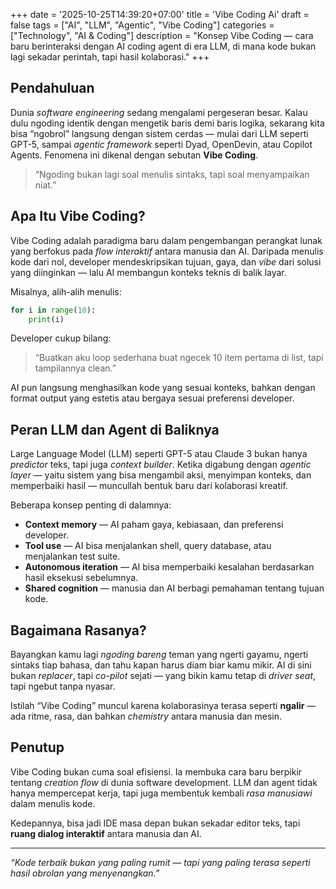 +++
date = '2025-10-25T14:39:20+07:00'
title = 'Vibe Coding Ai'
draft = false
tags = ["AI", "LLM", "Agentic", "Vibe Coding"]
categories = ["Technology", "AI & Coding"]
description = "Konsep Vibe Coding — cara baru berinteraksi dengan AI coding agent di era LLM, di mana kode bukan lagi sekadar perintah, tapi hasil kolaborasi."
+++

## Pendahuluan

Dunia *software engineering* sedang mengalami pergeseran besar.
Kalau dulu ngoding identik dengan mengetik baris demi baris logika, sekarang kita bisa “ngobrol” langsung dengan sistem cerdas — mulai dari LLM seperti GPT-5, sampai *agentic framework* seperti Dyad, OpenDevin, atau Copilot Agents.
Fenomena ini dikenal dengan sebutan **Vibe Coding**.

> “Ngoding bukan lagi soal menulis sintaks, tapi soal menyampaikan niat.”

## Apa Itu Vibe Coding?

Vibe Coding adalah paradigma baru dalam pengembangan perangkat lunak yang berfokus pada *flow interaktif* antara manusia dan AI.
Daripada menulis kode dari nol, developer mendeskripsikan tujuan, gaya, dan *vibe* dari solusi yang diinginkan — lalu AI membangun konteks teknis di balik layar.

Misalnya, alih-alih menulis:

```python
for i in range(10):
    print(i)
```

Developer cukup bilang:

> “Buatkan aku loop sederhana buat ngecek 10 item pertama di list, tapi tampilannya clean.”

AI pun langsung menghasilkan kode yang sesuai konteks, bahkan dengan format output yang estetis atau bergaya sesuai preferensi developer.

## Peran LLM dan Agent di Baliknya

Large Language Model (LLM) seperti GPT-5 atau Claude 3 bukan hanya *predictor* teks, tapi juga *context builder*.
Ketika digabung dengan *agentic layer* — yaitu sistem yang bisa mengambil aksi, menyimpan konteks, dan memperbaiki hasil — muncullah bentuk baru dari kolaborasi kreatif.

Beberapa konsep penting di dalamnya:

- **Context memory** — AI paham gaya, kebiasaan, dan preferensi developer.
- **Tool use** — AI bisa menjalankan shell, query database, atau menjalankan test suite.
- **Autonomous iteration** — AI bisa memperbaiki kesalahan berdasarkan hasil eksekusi sebelumnya.
- **Shared cognition** — manusia dan AI berbagi pemahaman tentang tujuan kode.

## Bagaimana Rasanya?

Bayangkan kamu lagi *ngoding bareng* teman yang ngerti gayamu, ngerti sintaks tiap bahasa, dan tahu kapan harus diam biar kamu mikir.
AI di sini bukan *replacer*, tapi *co-pilot* sejati — yang bikin kamu tetap di *driver seat*, tapi ngebut tanpa nyasar.

Istilah “Vibe Coding” muncul karena kolaborasinya terasa seperti **ngalir** — ada ritme, rasa, dan bahkan *chemistry* antara manusia dan mesin.

## Penutup

Vibe Coding bukan cuma soal efisiensi. Ia membuka cara baru berpikir tentang *creation flow* di dunia software development.
LLM dan agent tidak hanya mempercepat kerja, tapi juga membentuk kembali *rasa manusiawi* dalam menulis kode.

Kedepannya, bisa jadi IDE masa depan bukan sekadar editor teks, tapi **ruang dialog interaktif** antara manusia dan AI.

---

_“Kode terbaik bukan yang paling rumit — tapi yang paling terasa seperti hasil obrolan yang menyenangkan.”_
